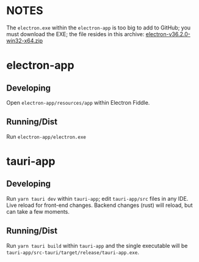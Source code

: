 # NOTES
The `electron.exe` within the `electron-app` is too big to add to GitHub; you must download the EXE; the file resides in this archive:
[electron-v36.2.0-win32-x64.zip](https://github.com/electron/electron/releases/download/v36.2.0/electron-v36.2.0-win32-x64.zip)

# electron-app

## Developing
Open `electron-app/resources/app` within Electron Fiddle.

## Running/Dist
Run `electron-app/electron.exe`

# tauri-app

## Developing
Run `yarn tauri dev` within `tauri-app`; edit `tauri-app/src` files in any IDE. Live reload for front-end changes. Backend changes (rust) will reload, but can take a few moments.

## Running/Dist
Run `yarn tauri build` within `tauri-app` and the single executable will be `tauri-app/src-tauri/target/release/tauri-app.exe`.
